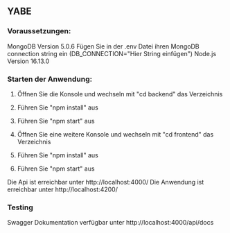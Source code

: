 ## YABE

### Voraussetzungen:

MongoDB Version 5.0.6   Fügen Sie in der .env Datei ihren MongoDB connection string ein (DB_CONNECTION="Hier String einfügen") 
Node.js Version 16.13.0

### Starten der Anwendung:
1. Öffnen Sie die Konsole und wechseln mit "cd backend" das Verzeichnis

2. Führen Sie "npm install" aus

3. Führen Sie "npm start" aus

4. Öffnen Sie eine weitere Konsole und wechseln mit "cd frontend" das Verzeichnis

5. Führen Sie "npm install" aus

6. Führen Sie "npm start" aus

Die Api ist erreichbar unter http://localhost:4000/
Die Anwendung ist erreichbar unter http://localhost:4200/

### Testing
Swagger Dokumentation verfügbar unter http://localhost:4000/api/docs